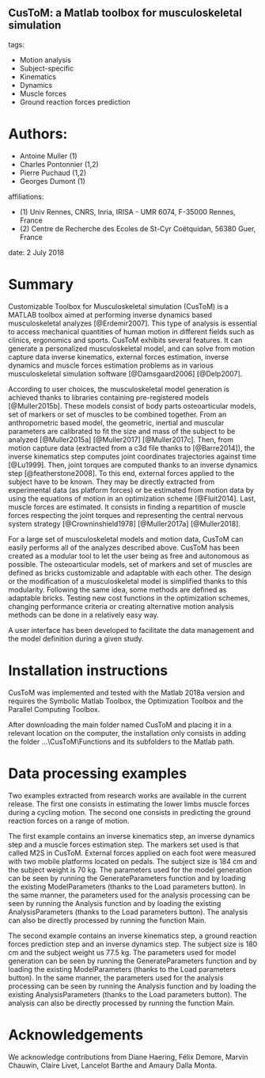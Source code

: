 ﻿## CusToM: a Matlab toolbox for musculoskeletal simulation

tags:
  - Motion analysis
  - Subject-specific
  - Kinematics
  - Dynamics
  - Muscle forces
  - Ground reaction forces prediction
  
# Authors:
  - Antoine Muller (1)
  - Charles Pontonnier (1,2)
  - Pierre Puchaud (1,2)      
  - Georges Dumont (1)
	
affiliations:
 - (1) Univ Rennes, CNRS, Inria, IRISA - UMR 6074, F-35000 Rennes, France
 - (2) Centre de Recherche des Ecoles de St-Cyr Coëtquidan, 56380 Guer, France
   
date: 2 July 2018

# Summary

Customizable Toolbox for Musculoskeletal simulation (CusToM) is a MATLAB toolbox aimed at performing inverse dynamics based musculoskeletal analyzes [@Erdemir2007]. This type of analysis is essential to access mechanical quantities of human motion in different fields such as clinics, ergonomics and sports. CusToM exhibits several features. It can generate a personalized musculoskeletal model, and can solve from motion capture data inverse kinematics, external forces estimation, inverse dynamics and muscle forces estimation problems as in various musculoskeletal simulation software [@Damsgaard2006] [@Delp2007].

According to user choices, the musculoskeletal model generation is achieved thanks to libraries containing pre-registered models [@Muller2015b]. These models consist of body parts osteoarticular models, set of markers or set of muscles to be combined together. From an anthropometric based model, the geometric, inertial and muscular parameters are calibrated to fit the size and mass of the subject to be analyzed [@Muller2015a] [@Muller2017] [@Muller2017c]. Then, from motion capture data (extracted from a c3d file thanks to [@Barre2014]), the inverse kinematics step computes joint coordinates trajectories against time [@Lu1999]. Then, joint torques are computed thanks to an inverse dynamics step [@featherstone2008]. To this end, external forces applied to the subject have to be known. They may be directly extracted from experimental data (as platform forces) or be estimated from motion data by using the equations of motion in an optimization scheme [@Fluit2014]. Last, muscle forces are estimated. It consists in finding a repartition of muscle forces respecting the joint torques and representing the central nervous system strategy [@Crowninshield1978] [@Muller2017a] [@Muller2018].

For a large set of musculoskeletal models and motion data, CusToM can easily performs all of the analyzes described above. CusToM has been created as a modular tool to let the user being as free and autonomous as possible. The osteoarticular models, set of markers and set of muscles are defined as bricks customizable and adaptable with each other. The design or the modification of a musculoskeletal model is simplified thanks to this modularity. Following the same idea, some methods are defined as adaptable bricks. Testing new cost functions in the optimization schemes, changing performance criteria or creating alternative motion analysis methods can be done in a relatively easy way.

A user interface has been developed to facilitate the data management and the model definition during a given study.

# Installation instructions

CusToM was implemented and tested with the Matlab 2018a version and requires the Symbolic Matlab Toolbox, the Optimization Toolbox and the Parallel Computing Toolbox.

After downloading the main folder named CusToM and placing it in a relevant location on the computer, the installation only consists in adding the folder ...\CusToM\Functions and its subfolders to the Matlab path.

# Data processing examples

Two examples extracted from research works are available in the current release. The first one consists in estimating the lower limbs muscle forces during a cycling motion. The second one consists in predicting the ground reaction forces on a range of motion.

The first example contains an inverse kinematics step, an inverse dynamics step and a muscle forces estimation step. The markers set used is that called M2S in CusToM. External forces applied on each foot were measured with two mobile platforms located on pedals. The subject size is 184 cm and the subject weight is 70 kg. The parameters used for the model generation can be seen by running the GenerateParameters function and by loading the existing ModelParameters (thanks to the Load parameters button). In the same manner, the parameters used for the analysis processing can be seen by running the Analysis function and by loading the existing AnalysisParameters (thanks to the Load parameters button). The analysis can also be directly processed by running the function Main.

The second example contains an inverse kinematics step, a ground reaction forces prediction step and an inverse dynamics step. The subject size is 180 cm and the subject weight us 77.5 kg. The parameters used for model generation can be seen by running the GenerateParameters function and by loading the existing ModelParameters (thanks to the Load parameters button). In the same manner, the parameters used for the analysis processing can be seen by running the Analysis function and by loading the existing AnalysisParameters (thanks to the Load parameters button). The analysis can also be directly processed by running the function Main.

# Acknowledgements

We acknowledge contributions from Diane Haering, Félix Demore, Marvin Chauwin, Claire Livet, Lancelot Barthe and Amaury Dalla Monta.

